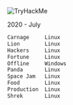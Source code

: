 <img src="https://tryhackme-badges.s3.amazonaws.com/Prim1Tive.png" alt="TryHackMe">

2020 - July

```HTML
Carnage     Linux
Lion        Linux
Hackers     Linux
Fortune     Linux
Offline     Windows
Panda       Linux
Space Jam   Linux
Food        Linux
Production  Linux
Shrek       Linux
```

